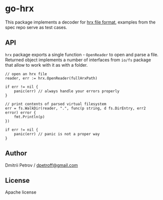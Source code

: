 # go-hrx

This package implements a decoder for [hrx file format](https://github.com/google/hrx),
examples from the spec repo serve as test cases.

## API

`hrx` package exports a single function - `OpenReader` to open and parse a file. Returned
object implements a number of interfaces from `io/fs` package that allow to work with
it as with a folder.

```
// open an hrx file
reader, err := hrx.OpenReader(fullHrxPath)

if err != nil {
	panic(err) // always handle your errors properly
}

// print contents of parsed virtual filesystem
err = fs.WalkDir(reader, ".", func(p string, d fs.DirEntry, err2 error) error {
	fmt.Println(p)
})

if err != nil {
	panic(err) // panic is not a proper way
}
```

## Author

Dmitrii Petrov / dpetroff@gmail.com

## License

Apache license
